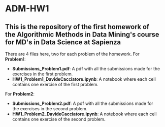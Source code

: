 # ADM-HW1
This is the repository of the first homework of the Algorithmic Methods in Data Mining's course for MD's in Data Science at Sapienza
---
There are 4 files here, two for each problem of the homework.
For **Problem1**:
  - **Submissions_Problem1.pdf**: A pdf with all the submissions made for the exercises in the first problem.
  - **HW1_Problem1_DavideCacciatore.ipynb**: A notebook where each cell contains one exercise of the first problem.

For **Problem2**:
  - **Submissions_Problem2.pdf**: A pdf with all the submissions made for the exercises in the second problem.
  - **HW1_Problem2_DavideCacciatore.ipynb**: A notebook where each cell contains one exercise of the second problem.

